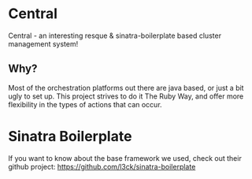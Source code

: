 # Central

Central - an interesting resque & sinatra-boilerplate based cluster management system!

## Why?

Most of the orchestration platforms out there are java based, or just a bit ugly to set up.  This project strives to do it The Ruby Way, and offer more flexibility in the types of actions that can occur.

# Sinatra Boilerplate

If you want to know about the base framework we used, check out their github project:
  https://github.com/l3ck/sinatra-boilerplate
